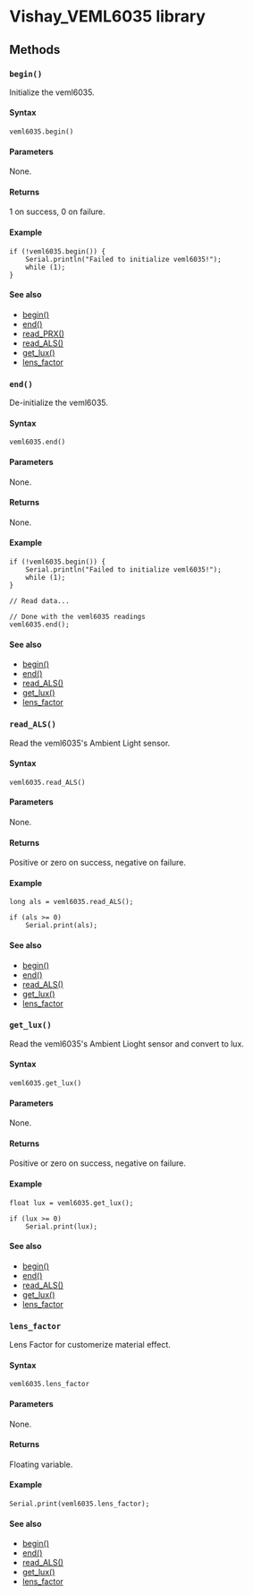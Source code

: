 # Vishay_VEML6035 library

## Methods

### `begin()`

Initialize the veml6035.

#### Syntax 

```
veml6035.begin()
```

#### Parameters

None.

#### Returns

1 on success, 0 on failure.

#### Example

```
if (!veml6035.begin()) {
    Serial.println("Failed to initialize veml6035!");
    while (1);
}
```

#### See also

* [begin()](#begin)
* [end()](#end)
* [read_PRX()](#read_PRX)
* [read_ALS()](#read_ALS)
* [get_lux()](#get_lux)
* [lens_factor](#lens_factor)

### `end()`

De-initialize the veml6035.

#### Syntax 

```
veml6035.end()
```

#### Parameters

None.

#### Returns

None.

#### Example

```
if (!veml6035.begin()) {
    Serial.println("Failed to initialize veml6035!");
    while (1);
}

// Read data...

// Done with the veml6035 readings
veml6035.end();
```

#### See also

* [begin()](#begin)
* [end()](#end)
* [read_ALS()](#read_ALS)
* [get_lux()](#get_lux)
* [lens_factor](#lens_factor)

### `read_ALS()`

Read the veml6035's Ambient Light sensor. 

#### Syntax 

```
veml6035.read_ALS()
```

#### Parameters

None.

#### Returns

Positive or zero on success, negative on failure.

#### Example

```
long als = veml6035.read_ALS();

if (als >= 0)
    Serial.print(als);

```

#### See also

* [begin()](#begin)
* [end()](#end)
* [read_ALS()](#read_ALS)
* [get_lux()](#get_lux)
* [lens_factor](#lens_factor)

### `get_lux()`

Read the veml6035's Ambient Lioght sensor and convert to lux. 

#### Syntax 

```
veml6035.get_lux()
```

#### Parameters

None.

#### Returns

Positive or zero on success, negative on failure.

#### Example

```
float lux = veml6035.get_lux();

if (lux >= 0)
    Serial.print(lux);

```

#### See also

* [begin()](#begin)
* [end()](#end)
* [read_ALS()](#read_ALS)
* [get_lux()](#get_lux)
* [lens_factor](#lens_factor)

### `lens_factor`

Lens Factor for customerize material effect. 

#### Syntax 

```
veml6035.lens_factor
```

#### Parameters

None.

#### Returns

Floating variable.

#### Example

```
Serial.print(veml6035.lens_factor);

```

#### See also

* [begin()](#begin)
* [end()](#end)
* [read_ALS()](#read_ALS)
* [get_lux()](#get_lux)
* [lens_factor](#lens_factor)
